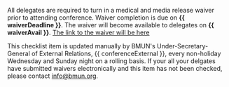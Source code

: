 All delegates are required to turn in a medical and media release waiver prior to attending conference.  Waiver completion is due on **{{ waiverDeadline }}**. The waiver will become available to delegates on **{{ waiverAvail }}**. <a href="{{ waiverLink }}"> The link to the waiver will be here </a>

This checklist item is updated manually by BMUN's Under-Secretary-General of External Relations, {{ conferenceExternal }}, every non-holiday Wednesday and Sunday night on a rolling basis. If your all your delgates have submitted waivers electronically and this item has not been checked, please contact info@bmun.org.